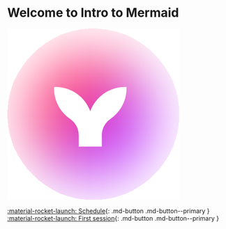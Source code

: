 # Welcome to Intro to Mermaid

![The mermaid logo](mermaid_logo.png)

[:material-rocket-launch: Schedule](schedule.md){: .md-button .md-button--primary }
[:material-rocket-launch: First session](sessions/intro_to_mermaid.md){: .md-button .md-button--primary }

